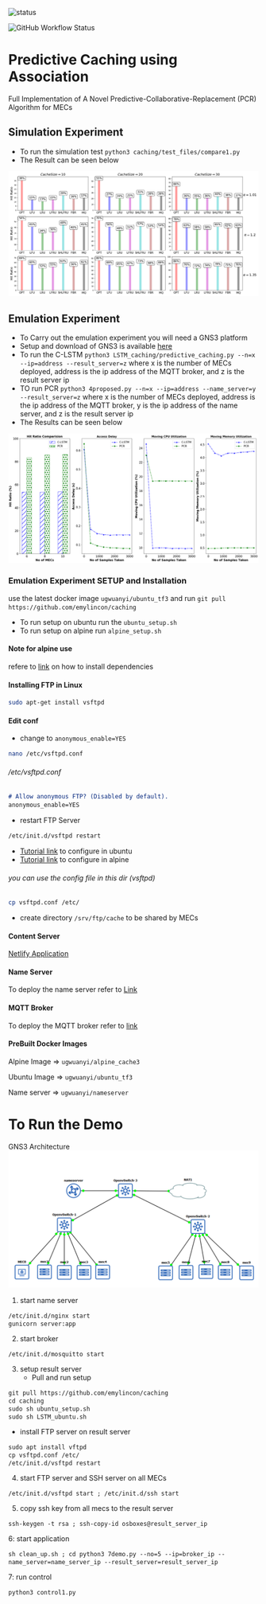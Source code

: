 ![status](https://github.com/emylincon/caching/workflows/AlgoTest/badge.svg)

![GitHub Workflow Status](https://img.shields.io/github/workflow/status/emylincon/caching/AlgoTest?style=for-the-badge)

# Predictive Caching using Association
Full Implementation of A Novel Predictive-Collaborative-Replacement (PCR) Algorithm for MECs

## Simulation Experiment
* To run the simulation test `python3 caching/test_files/compare1.py`
* The Result can be seen below

![Results](simulation/result.png)

## Emulation Experiment
* To Carry out the emulation experiment you will need a GNS3 platform
* Setup and download of GNS3 is available [here](https://www.gns3.com/)
* To run the C-LSTM `python3 LSTM_caching/predictive_caching.py --n=x --ip=address --result_server=z` where x is the number of MECs deployed, address is the ip address of the MQTT broker, and z is the result server ip
* TO run PCR `python3 4proposed.py --n=x --ip=address --name_server=y --result_server=z` where x is the number of MECs deployed, address is the ip address of the MQTT broker, y is the ip address of the name server, and z is the result server ip 
* The Results can be seen below

![Result](emulation/res1.png)
### Emulation Experiment SETUP and Installation
use the latest docker image `ugwuanyi/ubuntu_tf3` and run `git pull https://github.com/emylincon/caching`
* To run setup on ubuntu run the `ubuntu_setup.sh`
* To run setup on alpine run `alpine_setup.sh`

#### Note for alpine use
refere to [link](https://gist.github.com/orenitamar/f29fb15db3b0d13178c1c4dd611adce2) on how to install dependencies


#### Installing FTP in Linux
```bash
sudo apt-get install vsftpd
```
#### Edit conf
* change to ```anonymous_enable=YES```
```bash
nano /etc/vsftpd.conf
```
###### /etc/vsftpd.conf
```markdown
# Allow anonymous FTP? (Disabled by default).
anonymous_enable=YES
```
* restart FTP Server
```bash
/etc/init.d/vsftpd restart
```
* [Tutorial link](https://www.youtube.com/watch?v=GijFysBqaFs) to configure in ubuntu
* [Tutorial link](https://www.hiroom2.com/2018/09/01/alpinelinux-3-8-vsftpd-en/) to configure in alpine

###### you can use the config file in this dir (vsftpd)
```bash
cp vsftpd.conf /etc/
```

* create directory `/srv/ftp/cache` to be shared by MECs

#### Content Server
[Netlify Application](https://competent-euler-834b51.netlify.app)

#### Name Server
To deploy the name server refer to [Link](https://github.com/emylincon/caching_chain)

#### MQTT Broker
To deploy the MQTT broker refer to [link](https://github.com/emylincon/mqtt)

#### PreBuilt Docker Images

Alpine Image =>  `ugwuanyi/alpine_cache3`

Ubuntu Image => `ugwuanyi/ubuntu_tf3`

Name server =>  `ugwuanyi/nameserver`

# To Run the Demo
GNS3 Architecture
![Results](simulation/gns3_architecture.PNG)
1. start name server
```shell
/etc/init.d/nginx start
gunicorn server:app
```
	
2. start broker 
```shell
/etc/init.d/mosquitto start
```

3. setup result server
   * Pull and run setup
```shell
git pull https://github.com/emylincon/caching
cd caching
sudo sh ubuntu_setup.sh
sudo sh LSTM_ubuntu.sh
````
  * install FTP server on result server
```shell
sudo apt install vftpd
cp vsftpd.conf /etc/
/etc/init.d/vsftpd restart
```
    
4. start FTP server and SSH server on all MECs
```shell
/etc/init.d/vsftpd start ; /etc/init.d/ssh start
```

5. copy ssh key from all mecs to the result server
```shell
ssh-keygen -t rsa ; ssh-copy-id osboxes@result_server_ip
```

6: start application
```shell
sh clean_up.sh ; cd python3 7demo.py --no=5 --ip=broker_ip --name_server=name_server_ip --result_server=result_server_ip

```
	
7: run control 
```shell
python3 control1.py
```